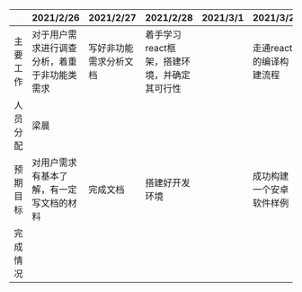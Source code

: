 |          | 2021/2/26                                    | 2021/2/27              | 2021/2/28                                   | 2021/3/1 | 2021/3/2                 | 2021/3/3 | 2021/3/4                   |
| -------- | :------------------------------------------- | ---------------------- | ------------------------------------------- | -------- | ------------------------ | -------- | -------------------------- |
| 主要工作 | 对于用户需求进行调查分析，着重于非功能类需求 | 写好非功能需求分析文档 | 着手学习react框架，搭建环境，并确定其可行性 |          | 走通react的编译构建流程  |          | 学一些基础的javascript语法 |
| 人员分配 | 梁晨                                         |                        |                                             |          |                          |          |                            |
| 预期目标 | 对用户需求有基本了解，有一定写文档的材料     | 完成文档               | 搭建好开发环境                              |          | 成功构建一个安卓软件样例 |          | 了解js基本语法             |
| 完成情况 |                                              |                        |                                             |          |                          |          |                            |


